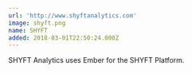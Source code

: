 ```yaml
---
url: 'http://www.shyftanalytics.com'
image: shyft.png
name: SHYFT
added: 2018-03-01T22:50:24.000Z
---
```

SHYFT Analytics uses Ember for the SHYFT Platform.